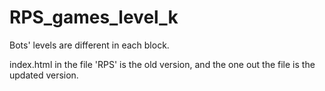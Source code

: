 # RPS_games_level_k

Bots' levels are different in each block.

index.html in the file 'RPS' is the old version, and the one out the file is the updated version.
